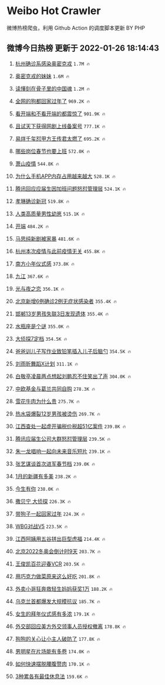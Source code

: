 # Weibo Hot Crawler 



微博热榜爬虫，利用 Github Action 的调度脚本更新 BY PHP 


## 微博今日热榜 更新于 2022-01-26 18:14:43 
1. [杭州确诊系感染奥密克戎](https://s.weibo.com/weibo?q=%23%E6%9D%AD%E5%B7%9E%E7%A1%AE%E8%AF%8A%E7%B3%BB%E6%84%9F%E6%9F%93%E5%A5%A5%E5%AF%86%E5%85%8B%E6%88%8E%23&Refer=top) `1.7M 🔥` 

1. [奥密克戎的妹妹](https://s.weibo.com/weibo?q=%23%E5%A5%A5%E5%AF%86%E5%85%8B%E6%88%8E%E7%9A%84%E5%A6%B9%E5%A6%B9%23&Refer=top) `1.6M 🔥` 

1. [读懂刻在骨子里的中国魂](https://s.weibo.com/weibo?q=%23%E8%AF%BB%E6%87%82%E5%88%BB%E5%9C%A8%E9%AA%A8%E5%AD%90%E9%87%8C%E7%9A%84%E4%B8%AD%E5%9B%BD%E9%AD%82%23&Refer=top) `1.2M 🔥` 

1. [全网的狗都回家过年了](https://s.weibo.com/weibo?q=%23%E5%85%A8%E7%BD%91%E7%9A%84%E7%8B%97%E9%83%BD%E5%9B%9E%E5%AE%B6%E8%BF%87%E5%B9%B4%E4%BA%86%23&Refer=top) `969.2K 🔥` 

1. [看开端和不看开端的都震惊了](https://s.weibo.com/weibo?q=%23%E7%9C%8B%E5%BC%80%E7%AB%AF%E5%92%8C%E4%B8%8D%E7%9C%8B%E5%BC%80%E7%AB%AF%E7%9A%84%E9%83%BD%E9%9C%87%E6%83%8A%E4%BA%86%23&Refer=top) `901.9K 🔥` 

1. [且试天下获得网剧上线备案号](https://s.weibo.com/weibo?q=%23%E4%B8%94%E8%AF%95%E5%A4%A9%E4%B8%8B%E8%8E%B7%E5%BE%97%E7%BD%91%E5%89%A7%E4%B8%8A%E7%BA%BF%E5%A4%87%E6%A1%88%E5%8F%B7%23&Refer=top) `777.1K 🔥` 

1. [易烊千玺怼甲方王传君太燃了](https://s.weibo.com/weibo?q=%23%E6%98%93%E7%83%8A%E5%8D%83%E7%8E%BA%E6%80%BC%E7%94%B2%E6%96%B9%E7%8E%8B%E4%BC%A0%E5%90%9B%E5%A4%AA%E7%87%83%E4%BA%86%23&Refer=top) `695.2K 🔥` 

1. [哪些岗位春节也要上班](https://s.weibo.com/weibo?q=%23%E5%93%AA%E4%BA%9B%E5%B2%97%E4%BD%8D%E6%98%A5%E8%8A%82%E4%B9%9F%E8%A6%81%E4%B8%8A%E7%8F%AD%23&Refer=top) `572.0K 🔥` 

1. [萧山疫情](https://s.weibo.com/weibo?q=%23%E8%90%A7%E5%B1%B1%E7%96%AB%E6%83%85%23&Refer=top) `544.8K 🔥` 

1. [为什么手机APP内存占用越来越大](https://s.weibo.com/weibo?q=%23%E4%B8%BA%E4%BB%80%E4%B9%88%E6%89%8B%E6%9C%BAAPP%E5%86%85%E5%AD%98%E5%8D%A0%E7%94%A8%E8%B6%8A%E6%9D%A5%E8%B6%8A%E5%A4%A7%23&Refer=top) `528.1K 🔥` 

1. [腾讯回应应届生因加班问题怒怼管理层](https://s.weibo.com/weibo?q=%23%E8%85%BE%E8%AE%AF%E5%9B%9E%E5%BA%94%E5%BA%94%E5%B1%8A%E7%94%9F%E5%9B%A0%E5%8A%A0%E7%8F%AD%E9%97%AE%E9%A2%98%E6%80%92%E6%80%BC%E7%AE%A1%E7%90%86%E5%B1%82%23&Refer=top) `524.1K 🔥` 

1. [孝琳确诊新冠](https://s.weibo.com/weibo?q=%23%E5%AD%9D%E7%90%B3%E7%A1%AE%E8%AF%8A%E6%96%B0%E5%86%A0%23&Refer=top) `519.8K 🔥` 

1. [人类高质量男性幼崽](https://s.weibo.com/weibo?q=%23%E4%BA%BA%E7%B1%BB%E9%AB%98%E8%B4%A8%E9%87%8F%E7%94%B7%E6%80%A7%E5%B9%BC%E5%B4%BD%23&Refer=top) `515.1K 🔥` 

1. [开端](https://s.weibo.com/weibo?q=%E5%BC%80%E7%AB%AF&Refer=top) `484.2K 🔥` 

1. [马思纯新剧被家暴](https://s.weibo.com/weibo?q=%23%E9%A9%AC%E6%80%9D%E7%BA%AF%E6%96%B0%E5%89%A7%E8%A2%AB%E5%AE%B6%E6%9A%B4%23&Refer=top) `481.6K 🔥` 

1. [杭州本次疫情与此前疫情无关](https://s.weibo.com/weibo?q=%23%E6%9D%AD%E5%B7%9E%E6%9C%AC%E6%AC%A1%E7%96%AB%E6%83%85%E4%B8%8E%E6%AD%A4%E5%89%8D%E7%96%AB%E6%83%85%E6%97%A0%E5%85%B3%23&Refer=top) `455.8K 🔥` 

1. [南方小年仪式感](https://s.weibo.com/weibo?q=%23%E5%8D%97%E6%96%B9%E5%B0%8F%E5%B9%B4%E4%BB%AA%E5%BC%8F%E6%84%9F%23&Refer=top) `373.8K 🔥` 

1. [九江](https://s.weibo.com/weibo?q=%E4%B9%9D%E6%B1%9F&Refer=top) `367.6K 🔥` 

1. [光与夜之恋](https://s.weibo.com/weibo?q=%E5%85%89%E4%B8%8E%E5%A4%9C%E4%B9%8B%E6%81%8B&Refer=top) `356.1K 🔥` 

1. [北京新增6例确诊2例无症状感染者](https://s.weibo.com/weibo?q=%23%E5%8C%97%E4%BA%AC%E6%96%B0%E5%A2%9E6%E4%BE%8B%E7%A1%AE%E8%AF%8A2%E4%BE%8B%E6%97%A0%E7%97%87%E7%8A%B6%E6%84%9F%E6%9F%93%E8%80%85%23&Refer=top) `355.4K 🔥` 

1. [邯郸13岁男孩失联3日发现遗体](https://s.weibo.com/weibo?q=%E9%82%AF%E9%83%B813%E5%B2%81%E7%94%B7%E5%AD%A9%E5%A4%B1%E8%81%943%E6%97%A5%E5%8F%91%E7%8E%B0%E9%81%97%E4%BD%93&Refer=top) `355.4K 🔥` 

1. [水瓶座是个谜](https://s.weibo.com/weibo?q=%23%E6%B0%B4%E7%93%B6%E5%BA%A7%E6%98%AF%E4%B8%AA%E8%B0%9C%23&Refer=top) `355.0K 🔥` 

1. [大侦探7定档](https://s.weibo.com/weibo?q=%23%E5%A4%A7%E4%BE%A6%E6%8E%A27%E5%AE%9A%E6%A1%A3%23&Refer=top) `354.5K 🔥` 

1. [爸爸训儿子写作业致铅笔插入儿子后脑勺](https://s.weibo.com/weibo?q=%23%E7%88%B8%E7%88%B8%E8%AE%AD%E5%84%BF%E5%AD%90%E5%86%99%E4%BD%9C%E4%B8%9A%E8%87%B4%E9%93%85%E7%AC%94%E6%8F%92%E5%85%A5%E5%84%BF%E5%AD%90%E5%90%8E%E8%84%91%E5%8B%BA%23&Refer=top) `354.5K 🔥` 

1. [刘雨昕舞蹈X计划](https://s.weibo.com/weibo?q=%E5%88%98%E9%9B%A8%E6%98%95%E8%88%9E%E8%B9%88X%E8%AE%A1%E5%88%92&Refer=top) `311.1K 🔥` 

1. [白敬亭凌晨两点想起刘鹏忍不住笑出了声](https://s.weibo.com/weibo?q=%23%E7%99%BD%E6%95%AC%E4%BA%AD%E5%87%8C%E6%99%A8%E4%B8%A4%E7%82%B9%E6%83%B3%E8%B5%B7%E5%88%98%E9%B9%8F%E5%BF%8D%E4%B8%8D%E4%BD%8F%E7%AC%91%E5%87%BA%E4%BA%86%E5%A3%B0%23&Refer=top) `304.0K 🔥` 

1. [中欧基金与葛兰共同自购](https://s.weibo.com/weibo?q=%E4%B8%AD%E6%AC%A7%E5%9F%BA%E9%87%91%E4%B8%8E%E8%91%9B%E5%85%B0%E5%85%B1%E5%90%8C%E8%87%AA%E8%B4%AD&Refer=top) `278.3K 🔥` 

1. [雪花牛肉为什么贵](https://s.weibo.com/weibo?q=%23%E9%9B%AA%E8%8A%B1%E7%89%9B%E8%82%89%E4%B8%BA%E4%BB%80%E4%B9%88%E8%B4%B5%23&Refer=top) `275.7K 🔥` 

1. [热水袋爆裂12岁男孩被烫伤](https://s.weibo.com/weibo?q=%23%E7%83%AD%E6%B0%B4%E8%A2%8B%E7%88%86%E8%A3%8212%E5%B2%81%E7%94%B7%E5%AD%A9%E8%A2%AB%E7%83%AB%E4%BC%A4%23&Refer=top) `269.7K 🔥` 

1. [江西查处一起虚开骗税价税超51亿案件](https://s.weibo.com/weibo?q=%23%E6%B1%9F%E8%A5%BF%E6%9F%A5%E5%A4%84%E4%B8%80%E8%B5%B7%E8%99%9A%E5%BC%80%E9%AA%97%E7%A8%8E%E4%BB%B7%E7%A8%8E%E8%B6%8551%E4%BA%BF%E6%A1%88%E4%BB%B6%23&Refer=top) `239.8K 🔥` 

1. [腾讯应届生公司大群怒怼管理层](https://s.weibo.com/weibo?q=%23%E8%85%BE%E8%AE%AF%E5%BA%94%E5%B1%8A%E7%94%9F%E5%85%AC%E5%8F%B8%E5%A4%A7%E7%BE%A4%E6%80%92%E6%80%BC%E7%AE%A1%E7%90%86%E5%B1%82%23&Refer=top) `239.5K 🔥` 

1. [朱一龙唱响一起向未来音乐短片](https://s.weibo.com/weibo?q=%23%E6%9C%B1%E4%B8%80%E9%BE%99%E5%94%B1%E5%93%8D%E4%B8%80%E8%B5%B7%E5%90%91%E6%9C%AA%E6%9D%A5%E9%9F%B3%E4%B9%90%E7%9F%AD%E7%89%87%23&Refer=top) `239.1K 🔥` 

1. [张艺谋谈首次进军春节档](https://s.weibo.com/weibo?q=%23%E5%BC%A0%E8%89%BA%E8%B0%8B%E8%B0%88%E9%A6%96%E6%AC%A1%E8%BF%9B%E5%86%9B%E6%98%A5%E8%8A%82%E6%A1%A3%23&Refer=top) `239.0K 🔥` 

1. [1月的新疆有多美](https://s.weibo.com/weibo?q=%231%E6%9C%88%E7%9A%84%E6%96%B0%E7%96%86%E6%9C%89%E5%A4%9A%E7%BE%8E%23&Refer=top) `238.2K 🔥` 

1. [今生有你](https://s.weibo.com/weibo?q=%E4%BB%8A%E7%94%9F%E6%9C%89%E4%BD%A0&Refer=top) `238.0K 🔥` 

1. [撒贝宁 大侦探](https://s.weibo.com/weibo?q=%E6%92%92%E8%B4%9D%E5%AE%81%20%E5%A4%A7%E4%BE%A6%E6%8E%A2&Refer=top) `226.3K 🔥` 

1. [带狗子一起回家过年](https://s.weibo.com/weibo?q=%23%E5%B8%A6%E7%8B%97%E5%AD%90%E4%B8%80%E8%B5%B7%E5%9B%9E%E5%AE%B6%E8%BF%87%E5%B9%B4%23&Refer=top) `224.3K 🔥` 

1. [WBG对战V5](https://s.weibo.com/weibo?q=%23WBG%E5%AF%B9%E6%88%98V5%23&Refer=top) `223.5K 🔥` 

1. [江西阿姨用五谷拼出巨型虎福](https://s.weibo.com/weibo?q=%23%E6%B1%9F%E8%A5%BF%E9%98%BF%E5%A7%A8%E7%94%A8%E4%BA%94%E8%B0%B7%E6%8B%BC%E5%87%BA%E5%B7%A8%E5%9E%8B%E8%99%8E%E7%A6%8F%23&Refer=top) `214.4K 🔥` 

1. [北京2022冬奥会倒计时9天](https://s.weibo.com/weibo?q=%23%E5%8C%97%E4%BA%AC2022%E5%86%AC%E5%A5%A5%E4%BC%9A%E5%80%92%E8%AE%A1%E6%97%B69%E5%A4%A9%23&Refer=top) `203.7K 🔥` 

1. [王俊凯百花迎春VCR](https://s.weibo.com/weibo?q=%23%E7%8E%8B%E4%BF%8A%E5%87%AF%E7%99%BE%E8%8A%B1%E8%BF%8E%E6%98%A5VCR%23&Refer=top) `203.5K 🔥` 

1. [用巧克力做菜原来这么好吃](https://s.weibo.com/weibo?q=%23%E7%94%A8%E5%B7%A7%E5%85%8B%E5%8A%9B%E5%81%9A%E8%8F%9C%E5%8E%9F%E6%9D%A5%E8%BF%99%E4%B9%88%E5%A5%BD%E5%90%83%23&Refer=top) `201.8K 🔥` 

1. [外卖小哥狂奔救轻生妈妈获奖1万](https://s.weibo.com/weibo?q=%23%E5%A4%96%E5%8D%96%E5%B0%8F%E5%93%A5%E7%8B%82%E5%A5%94%E6%95%91%E8%BD%BB%E7%94%9F%E5%A6%88%E5%A6%88%E8%8E%B7%E5%A5%961%E4%B8%87%23&Refer=top) `188.2K 🔥` 

1. [乌克兰首都爆发大规模抗议](https://s.weibo.com/weibo?q=%23%E4%B9%8C%E5%85%8B%E5%85%B0%E9%A6%96%E9%83%BD%E7%88%86%E5%8F%91%E5%A4%A7%E8%A7%84%E6%A8%A1%E6%8A%97%E8%AE%AE%23&Refer=top) `185.7K 🔥` 

1. [女生的拜年仪式感有多浓](https://s.weibo.com/weibo?q=%23%E5%A5%B3%E7%94%9F%E7%9A%84%E6%8B%9C%E5%B9%B4%E4%BB%AA%E5%BC%8F%E6%84%9F%E6%9C%89%E5%A4%9A%E6%B5%93%23&Refer=top) `179.1K 🔥` 

1. [外交部回应美方外交领事人员授权撤离](https://s.weibo.com/weibo?q=%23%E5%A4%96%E4%BA%A4%E9%83%A8%E5%9B%9E%E5%BA%94%E7%BE%8E%E6%96%B9%E5%A4%96%E4%BA%A4%E9%A2%86%E4%BA%8B%E4%BA%BA%E5%91%98%E6%8E%88%E6%9D%83%E6%92%A4%E7%A6%BB%23&Refer=top) `178.8K 🔥` 

1. [狗狗的关心让小主人破防了](https://s.weibo.com/weibo?q=%23%E7%8B%97%E7%8B%97%E7%9A%84%E5%85%B3%E5%BF%83%E8%AE%A9%E5%B0%8F%E4%B8%BB%E4%BA%BA%E7%A0%B4%E9%98%B2%E4%BA%86%23&Refer=top) `177.8K 🔥` 

1. [男明星在片场能有多卷](https://s.weibo.com/weibo?q=%23%E7%94%B7%E6%98%8E%E6%98%9F%E5%9C%A8%E7%89%87%E5%9C%BA%E8%83%BD%E6%9C%89%E5%A4%9A%E5%8D%B7%23&Refer=top) `174.0K 🔥` 

1. [如何快速摆脱腰腹赘肉](https://s.weibo.com/weibo?q=%23%E5%A6%82%E4%BD%95%E5%BF%AB%E9%80%9F%E6%91%86%E8%84%B1%E8%85%B0%E8%85%B9%E8%B5%98%E8%82%89%23&Refer=top) `170.1K 🔥` 

1. [3种累各有最佳休息法](https://s.weibo.com/weibo?q=%233%E7%A7%8D%E7%B4%AF%E5%90%84%E6%9C%89%E6%9C%80%E4%BD%B3%E4%BC%91%E6%81%AF%E6%B3%95%23&Refer=top) `159.6K 🔥` 

